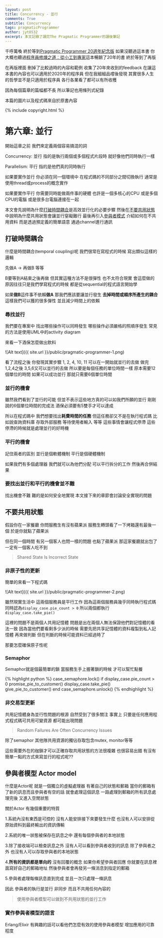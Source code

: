```yaml
---
layout: post
title: Concurrency - 並行
comments: True 
subtitle: Concurrency
tags: pragmaticProgrammer
author: jyt0532
excerpt: 本文記錄了讀完The Pragmatic Programmer的讀後筆記
---
```


千呼萬喚 終於等到[Pragmatic Programmer 20週年紀念版](http://books.gotop.com.tw/v_ACL057200) 如果沒聽過這本書 你大概也聽過[程序員修煉之道︰從小工到專家](https://www.books.com.tw/products/CN10279423)這本暢銷了20年的書 終於等到了再版 

在再版裡面 刪掉了比較過時的內容和範例 收集了20年來收到的feedback 在讓這本書的內容也可以適用於2020年的程序員 但在我細細品嚐後發現 其實很多人生的哲學並不是只適用於程序員 各行各業看了都可以有所收穫

因為每個篇章的篇幅都不長 所以筆記也用條列式紀錄

本篇的圖片以及程式碼來自於原書內容

{% include copyright.html %}

# 第六章: 並行

開始這章之前 我們來定義兩個容易搞混的詞

Concurrency: 並行 指的是執行兩個或多個程式片段時 就好像他們同時執行一樣

Parallelism: 平行 指的是他們真的同時執行


如果要實作並行 你必須在同一個環境中 在程式碼的不同部分之間切換執行 通常是使用thread或process的概念實作

如果要實作平行 你需要同時能做兩件事的硬體 也許是一個多核心的CPU 或是多個CPU的電腦 或是很多台電腦連接在一起


本文會先說明為什麼[打破時間耦合](#打破時間耦合)是高效並行化的必要步驟 然後在[不要共用狀態](#不要共用狀態)中說明為什麼共用狀態會讓並行窒礙難行 最後再引入[參與者模式](#參與者模型-actor-model) 介紹如何在不共用資料 而是透過預定義的簡單語意 通過channel進行通訊


## 打破時間耦合

什麼是時間耦合(temporal coupling)呢 我們很常在寫程式的時候 寫出類似這樣的邏輯

先做A -> 再做B 等等

B要等到A結束之後再做 但其實這種方法不是很彈性 也不太符合現實 會這麼做的原因往往只是我們學寫程式的時候 都是從sequential的程式語言開始學

如果**做B**這件事不依賴**做A** 那我們應該要讓並行發生 **去掉時間或順序所產生的耦合** 這樣我們可以獲的很多彈性 並且減少時間上的依賴

### 尋找並行

我們要在專案中 找出哪些操作可以同時發生 哪些操作必須嚴格的照順序發生 常見的方法是使用UML中的activity diagram

來看一下酒保怎麼做出飲料


![Alt text]({{ site.url }}/public/pragmatic-programmer-1.png)

看了流程之後 你發現其實步驟 1, 2, 4, 10, 11 可以在一開始就並行的去做 做完1,2,4之後 3,5,6又可以並行的去做 所以要是每個任務的單位時間一樣 原本需要12個單位的時間 如果可以成功並行 那就只需要6個單位時間

### 並行的機會

雖然我們看到了並行的可能 但並不表示這些地方真的可以如我們所願的並行 剛剛說的6個單位時間的完成法 酒保必須要有5雙手才可以達成

所以在程式碼中 我們想要找出**耗費時間的任務** 但這任務卻又不是在執行程式碼 比如說查詢資料庫 存取外部服務 等待使用者輸入 等等 這些事情會讓程式停滯 這些停滯的時候就是處理並行的好時機

### 平行的機會

記住兩者的區別 並行是個軟體機制 平行是個硬體機制

如果我們有多個處理器 我們就可以為他們分配 可以平行拆分的工作  然後再合併結果

### 要找出並行和平行的機會並不難

找出機會不難 難的是如何安全地實現 本文接下來的章節會討論安全實現的問題

## 不要共用狀態 

假設你在一家餐廳 你問服務生有沒有蘋果派 服務生轉頭看了一下烤箱還有最後一個 於是你就點了蘋果派

但在同一個時間 有另一個客人也問一樣的問題 也點了蘋果派 那這家餐廳就出包了 一定有一個客人吃不到

> Shared State Is Incorrect State

### 非原子性的更新

簡單的來看一下程式碼

![Alt text]({{ site.url }}/public/pragmatic-programmer-2.png)


雖然現實生活中 這兩個服務員是平行工作 因為這兩個服務員幾乎同時執行程式碼 同時認為`display_case.pie_count > 0` 所以兩個都執行`display_case.take_pie()` 

這裡的問題不是兩個人共用記憶體 問題是出在兩個人無法保證他們對記憶體的看法一致 因為當他們要看剩多少派的時候 需要先把共享記憶體的資料複製到私人記憶體 再來做判斷 但在判斷的時候可能資料已經過時了

那要怎麼確保原子性呢

### Semaphor

Semaphor就是個最簡單的鎖 當服務生手上握著鎖的時候 才可以幫忙點餐

{% highlight python %}
case_semaphore.lock()
if display_case.pie_count > 0 
  promise_pie_to_customer() 
  display_case.take_pie() 
  give_pie_to_customer()
end
case_semaphore.unlock()
{% endhighlight %}

### 非交易型更新

共用記憶體身為並行性問題的根源 自然受到了很多關注 事實上 只要是任何應用程式程式碼可共用可變資源 都可能出現問題

> Random Failures Are Often Concurrency Issues

除了semaphor 其他隊共用資源的獨佔存取包含mutex, monitor等等

這些需要外在的枷鎖才可以正確存取共用狀態的方法很複雜 也很容易出錯 有沒有簡單一點的方式來寫並行的程式呢??

## 參與者模型 Actor model

什麼是Actor呢  就是一個獨立的虛擬處理器 有著自己的狀態和郵箱 當你的郵箱有了新的訊息而且參與者有空的話 就會處理這個訊息 一路處理到郵箱的所有訊息處理完後 又進入空閒狀態

關於Actor 有幾個重要的特質

1.系統內沒有東西是可控的 沒有人能安排接下來要發生什麼 也沒有人可以安排從原始資料到最終輸出的資訊傳輸

2.系統的唯一狀態被保存在訊息之中 還有每個參與者的本地狀態 

3.除了接收端可以檢查訊息之外 沒有人可以看到參與者收到的訊息 除了參與者之外 也沒有人可以存取參與者的本地狀態

4.**所有的資訊都是單向的** 沒有回覆的概念 如果你希望參與者回應 你就要在訊息裡面寫好自己的郵箱地址 然後參與者會再發另一條消息到指定的郵箱

5.參與者處理每條訊息直到完成 並且一次只處理一條訊息

因此 參與者的執行是並行 非同步 而且不共用任何內容的

> 使用參與者模型可以做到不共用狀態的並行工作


### 實作參與者模型的語言

Erlang/Elixir 有興趣的話可以看他們怎麼有效的使用參與者模型 增加應用的可靠程度













